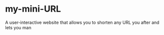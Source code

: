 # my-mini-URL
A user-interactive website that allows you to shorten any URL you after and lets you man 
